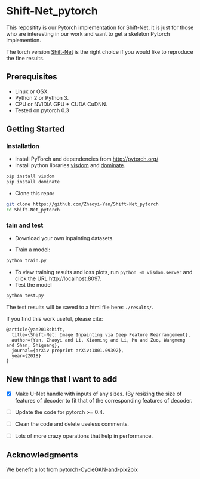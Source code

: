 # Shift-Net_pytorch

This repositity is our Pytorch implementation for Shift-Net, it is just for those who are interesting in our work and want to get a skeleton Pytorch implemention.

The torch version [Shift-Net](https://github.com/Zhaoyi-Yan/Shift-Net) is the right choice if you would like to reproduce the fine results.


## Prerequisites
- Linux or OSX.
- Python 2 or Python 3.
- CPU or NVIDIA GPU + CUDA CuDNN.
- Tested on pytorch 0.3

## Getting Started
### Installation
- Install PyTorch and dependencies from http://pytorch.org/
- Install python libraries [visdom](https://github.com/facebookresearch/visdom) and [dominate](https://github.com/Knio/dominate).
```bash
pip install visdom
pip install dominate
```
- Clone this repo:
```bash
git clone https://github.com/Zhaoyi-Yan/Shift-Net_pytorch
cd Shift-Net_pytorch

```

### tain and test
- Download your own inpainting datasets.

- Train a model:
```bash
python train.py
```
- To view training results and loss plots, run `python -m visdom.server` and click the URL http://localhost:8097.
- Test the model
```bash
python test.py
```
The test results will be saved to a html file here: `./results/`.

If you find this work useful, please cite:
```
@article{yan2018shift,
  title={Shift-Net: Image Inpainting via Deep Feature Rearrangement},
  author={Yan, Zhaoyi and Li, Xiaoming and Li, Mu and Zuo, Wangmeng and Shan, Shiguang},
  journal={arXiv preprint arXiv:1801.09392},
  year={2018}
}
```
## New things that I want to add
- [x] Make U-Net handle with inputs of any sizes. (By resizing the size of features of decoder to fit that of the corresponding features of decoder.
- [ ] Update the code for pytorch >= 0.4.
- [ ] Clean the code and delete useless comments.
- [ ] Lots of more crazy operations that help in performance.



## Acknowledgments
We benefit a lot from [pytorch-CycleGAN-and-pix2pix](https://github.com/junyanz/pytorch-CycleGAN-and-pix2pix)
